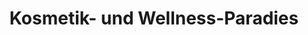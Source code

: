 ---
title: "Kosmetik- und Wellness-Paradies"
url: /schwalmtal/kosmetik-und-wellness-paradies/
shop: Kosmetik
---